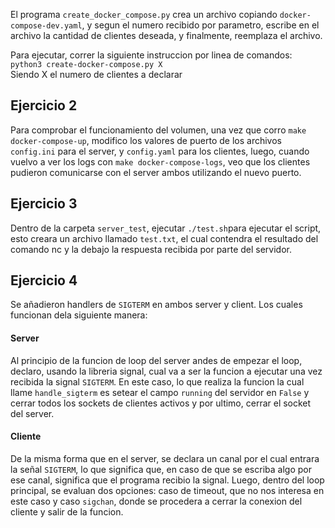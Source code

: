 El programa ```create_docker_compose.py``` crea un archivo copiando ```docker-compose-dev.yaml```, y segun el numero recibido por parametro, escribe en el archivo la cantidad de clientes deseada, y finalmente, reemplaza el archivo.

Para ejecutar, correr la siguiente instruccion por linea de comandos:  
``` python3 create-docker-compose.py X ```  
Siendo X el numero de clientes a declarar

## Ejercicio 2
Para comprobar el funcionamiento del volumen, una vez que corro `make docker-compose-up`, modifico los valores de puerto de los archivos `config.ini` para el server, y `config.yaml` para los clientes, luego, cuando vuelvo a ver los logs con `make docker-compose-logs`, veo que los clientes pudieron comunicarse con el server ambos utilizando el nuevo puerto.

## Ejercicio 3
Dentro de la carpeta `server_test`, ejecutar `./test.sh`para ejecutar el script, esto creara un archivo llamado `test.txt`, el cual contendra el resultado del comando nc y la debajo la respuesta recibida por parte del servidor.

## Ejercicio 4
Se añadieron handlers de `SIGTERM` en ambos server y client. Los cuales funcionan dela siguiente manera:
#### Server
Al principio de la funcion de loop del server andes de empezar el loop, declaro,  usando la libreria signal, cual va a ser la funcion a ejecutar una vez recibida la signal `SIGTERM`. En este caso, lo que realiza la funcion la cual llame `handle_sigterm` es setear el campo `running` del servidor en `False` y cerrar todos los sockets de clientes activos y por ultimo, cerrar el socket del server.

#### Cliente
De la misma forma que en el server, se declara un canal por el cual entrara la señal `SIGTERM`, lo que significa que, en caso de que se escriba algo por ese canal, significa que el programa recibio la signal.
Luego, dentro del loop principal, se evaluan dos opciones: caso de timeout, que no nos interesa en este caso y caso `sigchan`, donde se procedera a cerrar la conexion del cliente y salir de la funcion.
